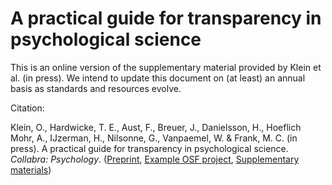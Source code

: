 # A practical guide for transparency in psychological science

This is an online version of the supplementary material provided by Klein et al. (in press).
We intend to update this document on (at least) an annual basis as standards and resources evolve.


Citation:

Klein, O., Hardwicke, T. E., Aust, F., Breuer, J., Danielsson, H., Hoeflich Mohr, A., IJzerman, H., Nilsonne, G., Vanpaemel, W. & Frank, M. C. (in press). A practical guide for transparency in psychological science. *Collabra: Psychology*. ([Preprint](http://dx.doi.org/10.17605/OSF.IO/RTYGM), [Example OSF project](https://osf.io/rpydu/), [Supplementary materials](https://osf.io/h7g5t/))
